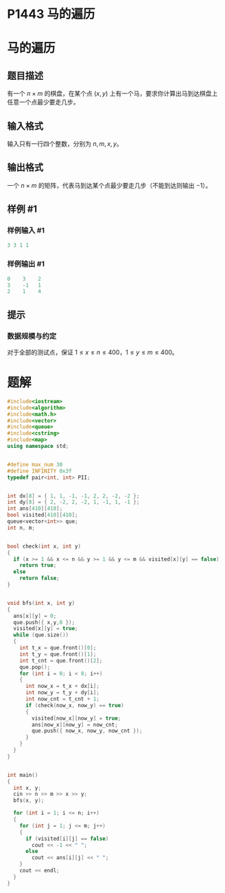 # P1443 马的遍历

# 马的遍历

## 题目描述

有一个 $n \times m$ 的棋盘，在某个点 $(x, y)$ 上有一个马，要求你计算出马到达棋盘上任意一个点最少要走几步。

## 输入格式

输入只有一行四个整数，分别为 $n, m, x, y$。

## 输出格式

一个 $n \times m$ 的矩阵，代表马到达某个点最少要走几步（不能到达则输出 $-1$）。

## 样例 #1

### 样例输入 #1

```c++
3 3 1 1
```

### 样例输出 #1

```c++
0    3    2    
3    -1   1    
2    1    4
```

## 提示

### 数据规模与约定

对于全部的测试点，保证 $1 \leq x \leq n \leq 400$，$1 \leq y \leq m \leq 400$。

# 题解

```c++
#include<iostream>
#include<algorithm>
#include<math.h>
#include<vector>
#include<queue>
#include<cstring>
#include<map>
using namespace std;


#define max_num 30
#define INFINITY 0x3f   
typedef pair<int, int> PII;


int dx[8] = { 1, 1, -1, -1, 2, 2, -2, -2 };
int dy[8] = { 2, -2, 2, -2, 1, -1, 1, -1 };
int ans[410][410];
bool visited[410][410];
queue<vector<int>> que;
int n, m;


bool check(int x, int y)
{
  if (x >= 1 && x <= n && y >= 1 && y <= m && visited[x][y] == false)
    return true;
  else
    return false;
}


void bfs(int x, int y)
{
  ans[x][y] = 0;
  que.push({ x,y,0 });
  visited[x][y] = true;
  while (que.size())
  {
    int t_x = que.front()[0];
    int t_y = que.front()[1];
    int t_cnt = que.front()[2];
    que.pop();
    for (int i = 0; i < 8; i++)
    {
      int now_x = t_x + dx[i];
      int now_y = t_y + dy[i];
      int now_cnt = t_cnt + 1;
      if (check(now_x, now_y) == true)
      {
        visited[now_x][now_y] = true;
        ans[now_x][now_y] = now_cnt;
        que.push({ now_x, now_y, now_cnt });
      }
    }
  }
}


int main()
{
  int x, y;
  cin >> n >> m >> x >> y;
  bfs(x, y);

  for (int i = 1; i <= n; i++)
  {
    for (int j = 1; j <= m; j++)
    {
      if (visited[i][j] == false)
        cout << -1 << " ";
      else
        cout << ans[i][j] << " ";
    }
    cout << endl;
  }
}
```
